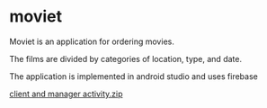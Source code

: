 
# moviet
 Moviet is an application for ordering movies.
 
 The films are divided by categories of location, type, and date.
 
 The application is implemented in android studio and uses firebase
 
 [client and manager activity.zip](https://github.com/avital477/Moviet1/files/2898404/client.and.manager.activity.zip)

